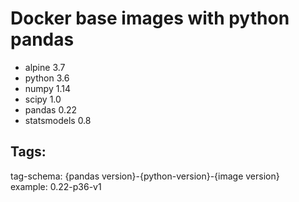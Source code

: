 # Docker base images with python pandas

 - alpine 3.7
 - python 3.6
 - numpy 1.14
 - scipy 1.0
 - pandas 0.22
 - statsmodels 0.8

## Tags:
tag-schema: {pandas version}-{python-version}-{image version}  
example:    0.22-p36-v1


